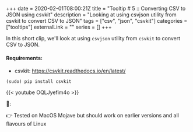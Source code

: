+++ 
date = 2020-02-01T08:00:21Z
title = "Tooltip # 5 :: Converting CSV to JSON using csvkit"
description = "Looking at using csvjson utility from csvkit to convert CSV to JSON"
tags = ["csv", "json", "csvkit"]
categories = ["tooltips"]
externalLink = ""
series = []
+++

In this short clip, we'll look at using `csvjson` utility from `csvkit` to convert CSV to JSON.

#### Requirements:

* csvkit: https://csvkit.readthedocs.io/en/latest/

```
(sudo) pip install csvkit
```

{{< youtube OQLJyefim4o >}}

📝:

👉 Tested on MacOS Mojave but should work on earlier versions and all flavours of Linux

